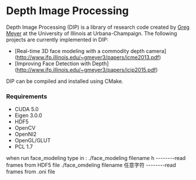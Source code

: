 Depth Image Processing
======================

Depth Image Processing (DIP) is a library of research code created by
[Greg Meyer](http://www.ifp.illinois.edu/~gmeyer3/) at the University of
Illinois at Urbana-Champaign. The following projects are currently implemented
in DIP:

* [Real-time 3D face modeling with a commodity depth camera]
(http://www.ifp.illinois.edu/~gmeyer3/papers/icme2013.pdf)
* [Improving Face Detection with Depth]
(http://www.ifp.illinois.edu/~gmeyer3/papers/icip2015.pdf)

DIP can be compiled and installed using CMake.

### Requirements ###

* CUDA 5.0
* Eigen 3.0.0
* HDF5
* OpenCV
* OpenNI2
* OpenGL/GLUT
* PCL 1.7

when run face_modeling
type in : 
 ./face_modeling filename h         --------read frames from HDF5 file
 ./face_omdeling filename 任意字符   --------read frames from .oni file 
